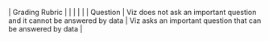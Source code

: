 | Grading Rubric | | | | |
| Question | Viz does not ask an important question and it cannot be answered by data | Viz asks an important question that can be answered by data |
